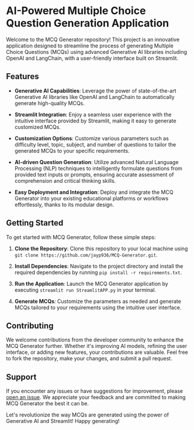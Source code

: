 # AI-Powered Multiple Choice Question Generation Application

Welcome to the MCQ Generator repository! This project is an innovative application designed to streamline the process of generating Multiple Choice Questions (MCQs) using advanced Generative AI libraries including OpenAI and LangChain, with a user-friendly interface built on Streamlit.

## Features

- **Generative AI Capabilities**: Leverage the power of state-of-the-art Generative AI libraries like OpenAI and LangChain to automatically generate high-quality MCQs.
  
- **Streamlit Integration**: Enjoy a seamless user experience with the intuitive interface provided by Streamlit, making it easy to generate customized MCQs.

- **Customization Options**: Customize various parameters such as difficulty level, topic, subject, and number of questions to tailor the generated MCQs to your specific requirements.

- **AI-driven Question Generation**: Utilize advanced Natural Language Processing (NLP) techniques to intelligently formulate questions from provided text inputs or prompts, ensuring accurate assessment of comprehension and critical thinking skills.

- **Easy Deployment and Integration**: Deploy and integrate the MCQ Generator into your existing educational platforms or workflows effortlessly, thanks to its modular design.

## Getting Started

To get started with MCQ Generator, follow these simple steps:

1. **Clone the Repository**: Clone this repository to your local machine using `git clone https://github.com/jayp936/MCQ-Generator.git`.

2. **Install Dependencies**: Navigate to the project directory and install the required dependencies by running `pip install -r requirements.txt`.

3. **Run the Application**: Launch the MCQ Generator application by executing `streamlit run StreamlitAPP.py` in your terminal.

4. **Generate MCQs**: Customize the parameters as needed and generate MCQs tailored to your requirements using the intuitive user interface.

## Contributing

We welcome contributions from the developer community to enhance the MCQ Generator further. Whether it's improving AI models, refining the user interface, or adding new features, your contributions are valuable. Feel free to fork the repository, make your changes, and submit a pull request.

## Support

If you encounter any issues or have suggestions for improvement, please [open an issue](https://github.com/jayp936/MCQ-Generator/issues). We appreciate your feedback and are committed to making MCQ Generator the best it can be.

Let's revolutionize the way MCQs are generated using the power of Generative AI and Streamlit! Happy generating!
